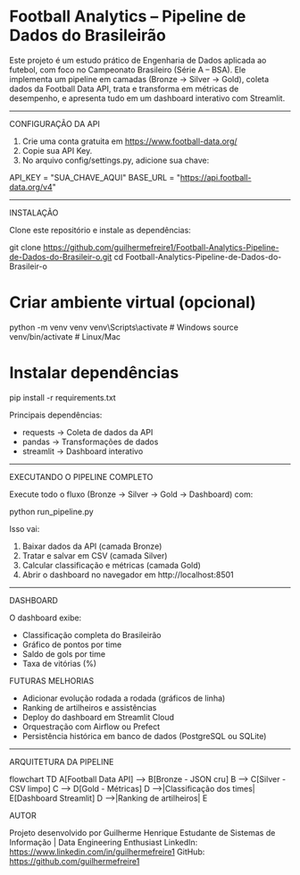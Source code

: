 # Football Analytics – Pipeline de Dados do Brasileirão

Este projeto é um estudo prático de Engenharia de Dados aplicada ao futebol, com foco no Campeonato Brasileiro (Série A – BSA).
Ele implementa um pipeline em camadas (Bronze → Silver → Gold), coleta dados da Football Data API, trata e transforma em métricas de desempenho, e apresenta tudo em um dashboard interativo com Streamlit.

-------------------------------------------------------------------------------

CONFIGURAÇÃO DA API

1. Crie uma conta gratuita em https://www.football-data.org/
2. Copie sua API Key.
3. No arquivo config/settings.py, adicione sua chave:

API_KEY = "SUA_CHAVE_AQUI"
BASE_URL = "https://api.football-data.org/v4"

-------------------------------------------------------------------------------

INSTALAÇÃO

Clone este repositório e instale as dependências:

git clone https://github.com/guilhermefreire1/Football-Analytics-Pipeline-de-Dados-do-Brasileir-o.git
cd Football-Analytics-Pipeline-de-Dados-do-Brasileir-o

# Criar ambiente virtual (opcional)
python -m venv venv
venv\Scripts\activate   # Windows
source venv/bin/activate  # Linux/Mac

# Instalar dependências
pip install -r requirements.txt

Principais dependências:
- requests → Coleta de dados da API
- pandas → Transformações de dados
- streamlit → Dashboard interativo

-------------------------------------------------------------------------------

EXECUTANDO O PIPELINE COMPLETO

Execute todo o fluxo (Bronze → Silver → Gold → Dashboard) com:

python run_pipeline.py

Isso vai:
1. Baixar dados da API (camada Bronze)
2. Tratar e salvar em CSV (camada Silver)
3. Calcular classificação e métricas (camada Gold)
4. Abrir o dashboard no navegador em http://localhost:8501

-------------------------------------------------------------------------------

DASHBOARD

O dashboard exibe:
- Classificação completa do Brasileirão
- Gráfico de pontos por time
- Saldo de gols por time
- Taxa de vitórias (%)

FUTURAS MELHORIAS

- Adicionar evolução rodada a rodada (gráficos de linha)
- Ranking de artilheiros e assistências
- Deploy do dashboard em Streamlit Cloud
- Orquestração com Airflow ou Prefect
- Persistência histórica em banco de dados (PostgreSQL ou SQLite)

-------------------------------------------------------------------------------

ARQUITETURA DA PIPELINE

flowchart TD
    A[Football Data API] --> B[Bronze - JSON cru]
    B --> C[Silver - CSV limpo]
    C --> D[Gold - Métricas]
    D -->|Classificação dos times| E[Dashboard Streamlit]
    D -->|Ranking de artilheiros| E


AUTOR

Projeto desenvolvido por Guilherme Henrique
Estudante de Sistemas de Informação | Data Engineering Enthusiast
LinkedIn: https://www.linkedin.com/in/guilhermefreire1
GitHub: https://github.com/guilhermefreire1
